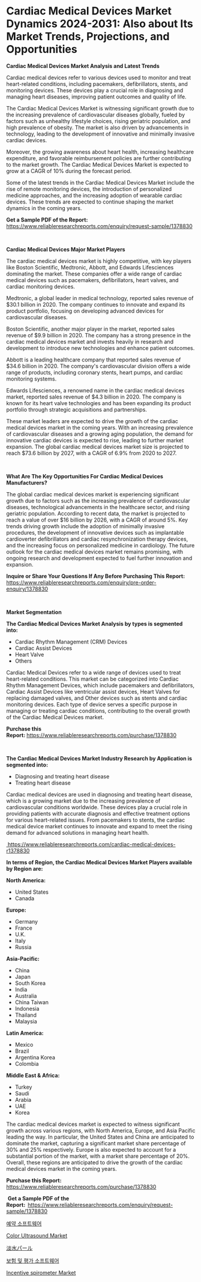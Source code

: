 <p><h1>Cardiac Medical Devices Market Dynamics 2024-2031: Also about Its Market Trends, Projections, and Opportunities</h1></p><p><strong>Cardiac Medical Devices Market Analysis and Latest Trends</strong></p>
<p><p>Cardiac medical devices refer to various devices used to monitor and treat heart-related conditions, including pacemakers, defibrillators, stents, and monitoring devices. These devices play a crucial role in diagnosing and managing heart diseases, improving patient outcomes and quality of life.</p><p>The Cardiac Medical Devices Market is witnessing significant growth due to the increasing prevalence of cardiovascular diseases globally, fueled by factors such as unhealthy lifestyle choices, rising geriatric population, and high prevalence of obesity. The market is also driven by advancements in technology, leading to the development of innovative and minimally invasive cardiac devices.</p><p>Moreover, the growing awareness about heart health, increasing healthcare expenditure, and favorable reimbursement policies are further contributing to the market growth. The Cardiac Medical Devices Market is expected to grow at a CAGR of 10% during the forecast period.</p><p>Some of the latest trends in the Cardiac Medical Devices Market include the rise of remote monitoring devices, the introduction of personalized medicine approaches, and the increasing adoption of wearable cardiac devices. These trends are expected to continue shaping the market dynamics in the coming years.</p></p>
<p><strong>Get a Sample PDF of the Report:&nbsp;</strong> <a href="https://www.reliableresearchreports.com/enquiry/request-sample/1378830">https://www.reliableresearchreports.com/enquiry/request-sample/1378830</a></p>
<p>&nbsp;</p>
<p><strong>Cardiac Medical Devices Major Market Players</strong></p>
<p><p>The cardiac medical devices market is highly competitive, with key players like Boston Scientific, Medtronic, Abbott, and Edwards Lifesciences dominating the market. These companies offer a wide range of cardiac medical devices such as pacemakers, defibrillators, heart valves, and cardiac monitoring devices.</p><p>Medtronic, a global leader in medical technology, reported sales revenue of $30.1 billion in 2020. The company continues to innovate and expand its product portfolio, focusing on developing advanced devices for cardiovascular diseases.</p><p>Boston Scientific, another major player in the market, reported sales revenue of $9.9 billion in 2020. The company has a strong presence in the cardiac medical devices market and invests heavily in research and development to introduce new technologies and enhance patient outcomes.</p><p>Abbott is a leading healthcare company that reported sales revenue of $34.6 billion in 2020. The company's cardiovascular division offers a wide range of products, including coronary stents, heart pumps, and cardiac monitoring systems.</p><p>Edwards Lifesciences, a renowned name in the cardiac medical devices market, reported sales revenue of $4.3 billion in 2020. The company is known for its heart valve technologies and has been expanding its product portfolio through strategic acquisitions and partnerships.</p><p>These market leaders are expected to drive the growth of the cardiac medical devices market in the coming years. With an increasing prevalence of cardiovascular diseases and a growing aging population, the demand for innovative cardiac devices is expected to rise, leading to further market expansion. The global cardiac medical devices market size is projected to reach $73.6 billion by 2027, with a CAGR of 6.9% from 2020 to 2027.</p></p>
<p>&nbsp;</p>
<p><strong>What Are The Key Opportunities For Cardiac Medical Devices Manufacturers?</strong></p>
<p><p>The global cardiac medical devices market is experiencing significant growth due to factors such as the increasing prevalence of cardiovascular diseases, technological advancements in the healthcare sector, and rising geriatric population. According to recent data, the market is projected to reach a value of over $16 billion by 2026, with a CAGR of around 5%. Key trends driving growth include the adoption of minimally invasive procedures, the development of innovative devices such as implantable cardioverter defibrillators and cardiac resynchronization therapy devices, and the increasing focus on personalized medicine in cardiology. The future outlook for the cardiac medical devices market remains promising, with ongoing research and development expected to fuel further innovation and expansion.</p></p>
<p><strong>Inquire or Share Your Questions If Any Before Purchasing This Report:</strong> <a href="https://www.reliableresearchreports.com/enquiry/pre-order-enquiry/1378830">https://www.reliableresearchreports.com/enquiry/pre-order-enquiry/1378830</a></p>
<p>&nbsp;</p>
<p><strong>Market Segmentation</strong></p>
<p><strong>The Cardiac Medical Devices Market Analysis by types is segmented into:</strong></p>
<p><ul><li>Cardiac Rhythm Management (CRM) Devices</li><li>Cardiac Assist Devices</li><li>Heart Valve</li><li>Others</li></ul></p>
<p><p>Cardiac Medical Devices refer to a wide range of devices used to treat heart-related conditions. This market can be categorized into Cardiac Rhythm Management Devices, which include pacemakers and defibrillators, Cardiac Assist Devices like ventricular assist devices, Heart Valves for replacing damaged valves, and Other devices such as stents and cardiac monitoring devices. Each type of device serves a specific purpose in managing or treating cardiac conditions, contributing to the overall growth of the Cardiac Medical Devices market.</p></p>
<p><strong>Purchase this Report:&nbsp;</strong><a href="https://www.reliableresearchreports.com/purchase/1378830">https://www.reliableresearchreports.com/purchase/1378830</a></p>
<p>&nbsp;</p>
<p><strong>The Cardiac Medical Devices Market Industry Research by Application is segmented into:</strong></p>
<p><ul><li>Diagnosing and treating heart disease</li><li>Treating heart disease</li></ul></p>
<p><p>Cardiac medical devices are used in diagnosing and treating heart disease, which is a growing market due to the increasing prevalence of cardiovascular conditions worldwide. These devices play a crucial role in providing patients with accurate diagnosis and effective treatment options for various heart-related issues. From pacemakers to stents, the cardiac medical device market continues to innovate and expand to meet the rising demand for advanced solutions in managing heart health.</p></p>
<p><a href="https://www.reliableresearchreports.com/cardiac-medical-devices-r1378830">&nbsp;https://www.reliableresearchreports.com/cardiac-medical-devices-r1378830</a></p>
<p><strong>In terms of Region, the Cardiac Medical Devices Market Players available by Region are:</strong></p>
<p>
    <p> <strong> North America: </strong>
        <ul>
            <li>United States</li>
            <li>Canada</li>
        </ul>
        </p> 
    <p> <strong> Europe: </strong>
        <ul>
            <li>Germany</li>
            <li>France</li>
            <li>U.K.</li>
            <li>Italy</li>
            <li>Russia</li>
        </ul>
        </p> 
    <p> <strong> Asia-Pacific: </strong>
        <ul>
            <li>China</li>
            <li>Japan</li>
            <li>South Korea</li>
            <li>India</li>
            <li>Australia</li>
            <li>China Taiwan</li>
            <li>Indonesia</li>
            <li>Thailand</li>
            <li>Malaysia</li>
        </ul>
        </p> 
    <p> <strong> Latin America: </strong>
        <ul>
            <li>Mexico</li>
            <li>Brazil</li>
            <li>Argentina Korea</li>
            <li>Colombia</li>
        </ul>
        </p> 
    <p> <strong> Middle East & Africa: </strong>
        <ul>
            <li>Turkey</li>
            <li>Saudi</li>
            <li>Arabia</li>
            <li>UAE</li>
            <li>Korea</li>
        </ul>
    </p>
    </p>
<p><p>The cardiac medical devices market is expected to witness significant growth across various regions, with North America, Europe, and Asia Pacific leading the way. In particular, the United States and China are anticipated to dominate the market, capturing a significant market share percentage of 30% and 25% respectively. Europe is also expected to account for a substantial portion of the market, with a market share percentage of 20%. Overall, these regions are anticipated to drive the growth of the cardiac medical devices market in the coming years.</p></p>
<p><strong>Purchase this Report: </strong><a href="https://www.reliableresearchreports.com/purchase/1378830">https://www.reliableresearchreports.com/purchase/1378830</a></p>
<p>&nbsp;<strong>Get a Sample PDF of the Report:&nbsp;&nbsp;</strong><a href="https://www.reliableresearchreports.com/enquiry/request-sample/1378830">https://www.reliableresearchreports.com/enquiry/request-sample/1378830</a></p>
<p><strong></strong></p>
<p><p><a href="https://medium.com/@allanchulist567567jdf/%EC%98%88%EC%95%BD-%EC%86%8C%ED%94%84%ED%8A%B8%EC%9B%A8%EC%96%B4-%EC%8B%9C%EC%9E%A5-%EA%B7%9C%EB%AA%A8-cagr-%EB%8F%99%ED%96%A5-2024-2030-1bd214a6d94c">예약 소프트웨어</a></p><p><a href="https://github.com/gladysalidde/Market-Research-Report-List-1/blob/main/color-ultrasound-market.md">Color Ultrasound Market</a></p><p><a href="https://medium.com/@jackpeters644/%E6%B7%A1%E6%B0%B4%E3%83%91%E3%83%BC%E3%83%AB%E5%B8%82%E5%A0%B4%E3%81%AE%E6%B4%9E%E5%AF%9F-%E5%B8%82%E5%A0%B4%E5%8B%95%E5%90%91-%E6%88%90%E9%95%B7-2024%E5%B9%B4%E3%81%8B%E3%82%892031%E5%B9%B4%E3%81%BE%E3%81%A7%E3%81%AE%E4%BA%88%E6%B8%AC-ad7310267bea">淡水パール</a></p><p><a href="https://medium.com/@tammyholmes1955/%EC%96%B8%EB%8D%94%EB%9D%BC%EC%9D%B4%ED%8C%85-%EB%B0%8F-%ED%8F%89%EA%B0%80-%EC%86%8C%ED%94%84%ED%8A%B8%EC%9B%A8%EC%96%B4-%EC%8B%9C%EC%9E%A5-%EC%A0%90%EC%9C%A0%EC%9C%A8-%EB%B3%80%ED%99%94-%EB%B0%8F-%EC%8B%9C%EC%9E%A5-%EC%84%B1%EC%9E%A5-%EC%B6%94%EC%9D%B4-2024-2031-04d3af3764c9">보험 및 평가 소프트웨어</a></p><p><a href="https://github.com/dimitrishawkinswaynenp91rgz/Market-Research-Report-List-2/blob/main/incentive-spirometer-market.md">Incentive spirometer Market</a></p></p>